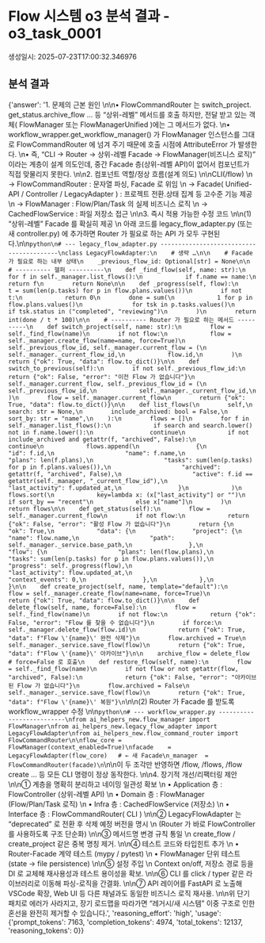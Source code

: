 # Flow 시스템 o3 분석 결과 - o3_task_0001

생성일시: 2025-07-23T17:00:32.346976

## 분석 결과

{'answer': '1. 문제의 근본 원인 \n\n• FlowCommandRouter 는 switch_project․get_status․archive_flow … 등 “상위-레벨” 메서드를 호출 하지만, 전달 받고 있는 객체( FlowManager 또는 FlowManagerUnified )에는 그 메서드가 없다.  \n• workflow_wrapper.get_workflow_manager() 가 FlowManager 인스턴스를 그대로 FlowCommandRouter 에 넘겨 주기 때문에 호출 시점에 AttributeError 가 발생한다.  \n• 즉, “CLI → Router → 상위-레벨 Facade → FlowManager(비즈니스 로직)” 이라는 계층이 설계 의도인데, 중간 Facade 층(상위-레벨 API)이 없어서 컴포넌트가 직접 맞물리지 못한다.  \n\n2. 컴포넌트 역할/정상 흐름(설계 의도)  \n\nCLI(/flow)  \n  → FlowCommandRouter : 문자열 파싱, Facade 로 위임  \n      → Facade( Unified-API / Controller / LegacyAdapter ) : 프로젝트 전환․상태 집계 등 고수준 기능 제공  \n          → FlowManager : Flow/Plan/Task 의 실제 비즈니스 로직  \n              → CachedFlowService : 파일 저장소 접근  \n\n3. 즉시 적용 가능한 수정 코드  \n\n(1) “상위-레벨” Facade 를 확실히 제공  \n   아래 코드를 legacy_flow_adapter.py (또는 새 controller.py) 에 추가하면 Router 가 필요로 하는 API 가 모두 구현된다.\n\n```python\n# --- legacy_flow_adapter.py -----------------------------------------\nclass LegacyFlowAdapter:\n    # 생략 …\n\n    # Facade가 필요로 하는 내부 상태\n    _previous_flow_id: Optional[str] = None\n\n    # ---------- 헬퍼 ----------\n    def _find_flow(self, name: str):\n        for f in self._manager.list_flows():\n            if f.name == name:\n                return f\n        return None\n\n    def _progress(self, flow):\n        t = sum(len(p.tasks) for p in flow.plans.values())\n        if not t:\n            return 0\n        done = sum(\n            1 for p in flow.plans.values()\n              for tsk in p.tasks.values()\n              if tsk.status in ("completed", "reviewing")\n        )\n        return int(done / t * 100)\n\n    # ---------- Router 가 필요로 하는 메서드 ----------\n    def switch_project(self, name: str):\n        flow = self._find_flow(name)\n        if not flow:\n            flow = self._manager.create_flow(name=name, force=True)\n        self._previous_flow_id, self._manager.current_flow = (\n            self._manager._current_flow_id,\n            flow.id,\n        )\n        return {"ok": True, "data": flow.to_dict()}\n\n    def switch_to_previous(self):\n        if not self._previous_flow_id:\n            return {"ok": False, "error": "이전 Flow 가 없습니다"}\n        self._manager.current_flow, self._previous_flow_id = (\n            self._previous_flow_id,\n            self._manager._current_flow_id,\n        )\n        flow = self._manager.current_flow\n        return {"ok": True, "data": flow.to_dict()}\n\n    def list_flows(\n        self,\n        search: str = None,\n        include_archived: bool = False,\n        sort_by: str = "name",\n    ):\n        flows = []\n        for f in self._manager.list_flows():\n            if search and search.lower() not in f.name.lower():\n                continue\n            if not include_archived and getattr(f, "archived", False):\n                continue\n            flows.append(\n                {\n                    "id": f.id,\n                    "name": f.name,\n                    "plans": len(f.plans),\n                    "tasks": sum(len(p.tasks) for p in f.plans.values()),\n                    "archived": getattr(f, "archived", False),\n                    "active": f.id == getattr(self._manager, "_current_flow_id"),\n                    "last_activity": f.updated_at,\n                }\n            )\n        flows.sort(\n            key=lambda x: (x["last_activity"] or "")\n            if sort_by == "recent"\n            else x["name"]\n        )\n        return flows\n\n    def get_status(self):\n        flow = self._manager.current_flow\n        if not flow:\n            return {"ok": False, "error": "활성 Flow 가 없습니다"}\n        return {\n            "ok": True,\n            "data": {\n                "project": {\n                    "name": flow.name,\n                    "path": self._manager._service.base_path,\n                },\n                "flow": {\n                    "plans": len(flow.plans),\n                    "tasks": sum(len(p.tasks) for p in flow.plans.values()),\n                    "progress": self._progress(flow),\n                    "last_activity": flow.updated_at,\n                    "context_events": 0,\n                },\n            },\n        }\n\n    def create_project(self, name, template="default"):\n        flow = self._manager.create_flow(name=name, force=True)\n        return {"ok": True, "data": flow.to_dict()}\n\n    def delete_flow(self, name, force=False):\n        flow = self._find_flow(name)\n        if not flow:\n            return {"ok": False, "error": "Flow 를 찾을 수 없습니다"}\n        if force:\n            self._manager.delete_flow(flow.id)\n            return {"ok": True, "data": f"Flow \'{name}\' 완전 삭제"}\n        flow.archived = True\n        self._manager._service.save_flow(flow)\n        return {"ok": True, "data": f"Flow \'{name}\' 아카이브"}\n\n    archive_flow = delete_flow  # force=False 로 호출\n    def restore_flow(self, name):\n        flow = self._find_flow(name)\n        if not flow or not getattr(flow, "archived", False):\n            return {"ok": False, "error": "아카이브된 Flow 가 없습니다"}\n        flow.archived = False\n        self._manager._service.save_flow(flow)\n        return {"ok": True, "data": f"Flow \'{name}\' 복원"}\n```\n\n(2) Router 가 Facade 를 받도록 workflow_wrapper 수정  \n\n```python\n# --- workflow_wrapper.py --------------------------\nfrom ai_helpers_new.flow_manager import FlowManager\nfrom ai_helpers_new.legacy_flow_adapter import LegacyFlowAdapter\nfrom ai_helpers_new.flow_command_router import FlowCommandRouter\n\nflow_core = FlowManager(context_enabled=True)\nfacade    = LegacyFlowAdapter(flow_core)   # ← 새 Facade\n_manager  = FlowCommandRouter(facade)\n```\n\n이 두 조각만 반영하면 /flow, /flows, /flow create … 등 모든 CLI 명령이 정상 동작한다.  \n\n4. 장기적 개선/리팩터링 제안  \n\n① 계층을 명확히 분리하고 네이밍 일관성 확보  \n   • Application 층 : FlowController (상위-레벨 API)  \n   • Domain 층     : FlowManager (Flow/Plan/Task 로직)  \n   • Infra 층      : CachedFlowService (저장소)  \n   • Interface 층  : FlowCommandRouter( CLI )  \n\n② LegacyFlowAdapter 는 “deprecated” 로 전환 후 삭제 예정 버전을 명시  \n   (Router 가 바로 FlowController 를 사용하도록 구조 단순화)  \n\n③ 메서드명 변경 규칙 통일  \n   create_flow / create_project 같은 중복 명칭 제거.  \n\n④ 테스트 코드와 타입힌트 추가  \n   • Router-Facade 계약 테스트 (mypy / pytest)  \n   • FlowManager 단위 테스트 (state → file persistence)  \n\n⑤ 설정 주입  \n   Context on/off, 저장소 경로 등을 DI 로 교체해 재사용성과 테스트 용이성을 확보.  \n\n⑥ CLI 를 click / typer 같은 라이브러리로 이동해 파싱-로직을 간결화.  \n\n⑦ API 레이어를 FastAPI 로 노출해 VSCode 확장, Web UI 등 다른 채널과도 동일한 비즈니스 로직 재사용.  \n\n위 단기 패치로 에러가 사라지고, 장기 로드맵을 따라가면 “레거시/새 시스템” 이중 구조로 인한 혼선을 완전히 제거할 수 있습니다.', 'reasoning_effort': 'high', 'usage': {'prompt_tokens': 7163, 'completion_tokens': 4974, 'total_tokens': 12137, 'reasoning_tokens': 0}}

